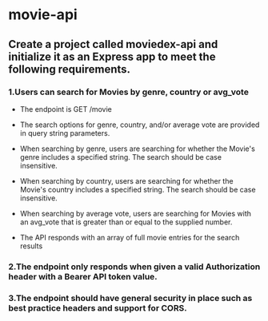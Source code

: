 # movie-api

## Create a project called moviedex-api and initialize it as an Express app to meet the following requirements.

### 1.Users can search for Movies by genre, country or avg_vote

   - The endpoint is GET /movie
   
   - The search options for genre, country, and/or average vote are provided in query string parameters.
   
   - When searching by genre, users are searching for whether the Movie's genre includes a specified string. The search should be case insensitive.
   
   - When searching by country, users are searching for whether the Movie's country includes a specified string. The search should be case insensitive.
   
   - When searching by average vote, users are searching for Movies with an avg_vote that is greater than or equal to the supplied number.
   
   - The API responds with an array of full movie entries for the search results
   
### 2.The endpoint only responds when given a valid Authorization header with a Bearer API token value.

### 3.The endpoint should have general security in place such as best practice headers and support for CORS.
